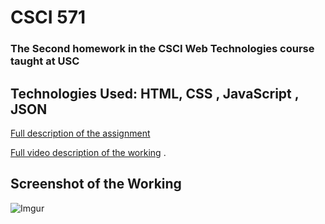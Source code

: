 # CSCI 571

### The Second homework in the CSCI Web Technologies course taught at USC

## Technologies Used: HTML, CSS , JavaScript , JSON

[Full description of the assignment](https://github.com/spgnahar/CSCI-571-Web-Technologies/blob/master/Assignment%204/HW4_Description.pdf)

[Full video description of the working](https://youtu.be/Mu0McBn8grE)
.
## Screenshot of the Working 

![Imgur](https://i.imgur.com/qCjmpsO.png)
